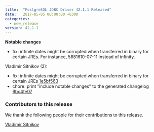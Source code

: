 ```yaml
---
title:  "PostgreSQL JDBC Driver 42.1.1 Released"
date:   2017-05-05 00:00:00 +0300
categories:
  - new_release
version: 42.1.1
---
```

**Notable changes**

* fix: infinite dates might be corrupted when transferred in binary for certain JREs. For instance, 5881610-07-11 instead of infinity.

<!--more-->

Vladimir Sitnikov (2):

* fix: infinite dates might be corrupted when transferred in binary for certain JREs [1e5bf563](https://github.com/pgjdbc/pgjdbc/commit/1e5bf563f41203417281117ed20b183cd295b4e0)
* chore: print "include notable changes" to the generated changelog [6bc4fe07](https://github.com/pgjdbc/pgjdbc/commit/6bc4fe0758510243d1f3cb56b0b1ae374117f7e4)

<a name="contributors_{{ version }}"></a>
### Contributors to this release

We thank the following people for their contributions to this release.

[Vladimir Sitnikov](https://github.com/vlsi)  
